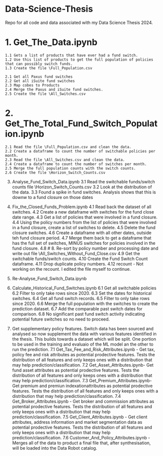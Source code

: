 # Data-Science-Thesis
Repo for all code and data associated with my Data Science Thesis 2024.
#

# 1. Get_The_Data.ipynb
    1.1 Gets a list of products that have ever had a fund switch.
    1.2 Use this list of products to get the full population of policies that can possibly switch funds.
    1.3 Create the file \Full_Population.csv

    2.1 Get all Paxus fund switches
    2.2 Get all iSuite fund switches
    2.3 Map cobes to Products
    2.4 Merge the Paxus and iSuite fund switches.
    2.5 Create the file \All_Switches.csv

# 2. Get_The_Total_Fund_Switch_Population.ipynb
    2.1 Read the file \Full_Population.csv and clean the data.
    2.2 Create a dataframe to count the number of switchable policies per month.
    2.3 Read the file \All_Switches.csv and clean the data.
    2.4 Create a dataframe to count the number of switches per month.
    2.5 Merge the full population counts with the switch counts.
    2.6 Create the file \Horizon_Switch_Counts.csv
    
 3. Analyse_Fund_Switch_Data.ipynb
    3.1 Read the switchable funds/switch counts file \Horizon_Switch_Counts.csv
    3.2 Look at the distribution of the data.
    3.3 Found a spike in fund switches.  Analysis shows that this is downw to a fund closure on those dates
        
 4. Fix_the_Closed_Funds_Problem.ipynb
    4.1 Read back the dataset of all switches.
    4.2 Create a new dataframe with switches for the fund close date range.
    4.3 Get a list of policies that were involved in a fund closure.
    4.4 Using the policy numbers from the list of policies that were involved in a fund closure, create a list of switches to delete.
    4.5 Delete the fund closure switches.
    4.6 Create a dataframe with all other dates, outside teh fund closure period.
    4.7 Merge them back to get a dataframe that has the full set of switches, MINUS switches for policies involved in the fund closure.
    4.8 # 8. Re-sort by policy number and processing date and write out file \All_Switches_Without_Fund_Close.csv
    4.9 Get the switchable funds/switch counts.
    4.10 Create the Fund Switch Count dataframe.
    4.11 Drop duplicate policy numbers.
    4.12 recount - Not working on the recount.  I edited the file myself to continue.

 5. Re-Analyse_Fund_Switch_Data.ipynb
 
 6. Calculate_Historical_Fund_Switches.ipynb
    6.1 Get all switchable policies
    6.2 Filter to only take rows since 2020.
    6.3 Set the dates for historical switches.
    6.4 Get all fund switch records.
    6.5 Filter to only take rows since 2020.
    6.6 Merge the full population with the switches to create the prediction dataset.
    6.7 Add the comparable past switch dates for comparison.
    6.8 No significant past fund switch activity indicating potential future switches so no need to proceed.

7. Get supplementary policy features. Switch data has been sourced and analysed so now supplement the data with various features identified in the thesis.
   This builds towards a dataset which will be split.  One portion to be used in the training and evaluaio of the ML model an the other to run the prediction.
   7.1 Get_Tax_Fee_and_Risk_Attributes.ipynb - Get tax, policy fee and risk attributes as potential prodective features.  Tests the distribution of all features and only keeps ones with a
       distribution that may help prediction/classification.
   7.2 Get_Asset_Attributes.ipynb- Get fund asset attributes as potential prodective features.  Tests the distribution of all features and only keeps ones with a distribution that may help 
       prediction/classification.
   7.3 Get_Premium_Attributes.ipynb- Get premium and premiun indexationattributes as potential prodective features.  Tests the distribution of all features and only keeps ones with a
       distribution that may help prediction/classification.
   7.4 Get_Broker_Attributes.ipynb - Get broker and commission attributes as potential prodective features.  Tests the distribution of all features and only keeps ones with a distribution 
       that may help prediction/classification.
   7.5 Get_Client_Attributes.ipynb - Get client attributes, address information and market segmentation data as potential prodective features.  Tests the distribution of all features and 
       only keeps ones with a distribution that may help prediction/classification.
   7.6 Customer_And_Policy_Attributes.ipynb - Merges all of the data to product a final file that, after synthesisation, will be loaded into the Data Robot catalog.
